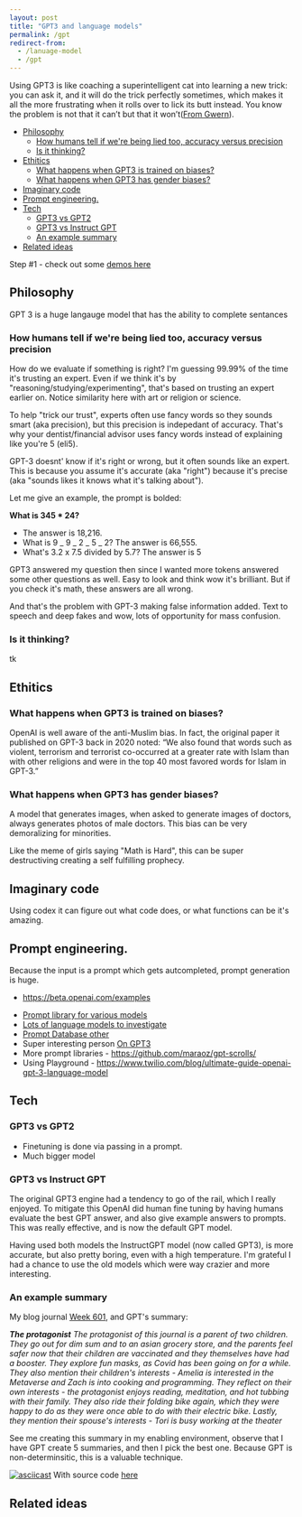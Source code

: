 ```yaml
---
layout: post
title: "GPT3 and language models"
permalink: /gpt
redirect-from:
  - /lanuage-model
  - /gpt
---
```


Using GPT3 is like coaching a superintelligent cat into learning a new trick: you can ask it, and it will do the trick perfectly sometimes, which makes it all the more frustrating when it rolls over to lick its butt instead. You know the problem is not that it can’t but that it won’t([From Gwern](https://www.gwern.net/GPT-3)).

<!-- prettier-ignore-start -->
<!-- vim-markdown-toc GFM -->

- [Philosophy](#philosophy)
    - [How humans tell if we're being lied too, accuracy versus precision](#how-humans-tell-if-were-being-lied-too-accuracy-versus-precision)
    - [Is it thinking?](#is-it-thinking)
- [Ethitics](#ethitics)
    - [What happens when GPT3 is trained on biases?](#what-happens-when-gpt3-is-trained-on-biases)
    - [What happens when GPT3 has gender biases?](#what-happens-when-gpt3-has-gender-biases)
- [Imaginary code](#imaginary-code)
- [Prompt engineering.](#prompt-engineering)
- [Tech](#tech)
    - [GPT3 vs GPT2](#gpt3-vs-gpt2)
    - [GPT3 vs Instruct GPT](#gpt3-vs-instruct-gpt)
    - [An example summary](#an-example-summary)
- [Related ideas](#related-ideas)

<!-- vim-markdown-toc -->
<!-- prettier-ignore-end -->

Step #1 - check out some [demos here](https://herbertlui.net/9-examples-of-writing-with-openais-gpt-3-language-model/)

## Philosophy

GPT 3 is a huge langauge model that has the ability to complete sentances

### How humans tell if we're being lied too, accuracy versus precision

How do we evaluate if something is right? I'm guessing 99.99% of the time it's trusting an expert. Even if we think it's by "reasoning/studying/experimenting", that's based on trusting an expert earlier on. Notice similarity here with art or religion or science.

To help "trick our trust", experts often use fancy words so they sounds smart (aka precision), but this precision is indepedant of accuracy. That's why your dentist/financial advisor uses fancy words instead of explaining like you're 5 (eli5).

GPT-3 doesnt' know if it's right or wrong, but it often sounds like an expert. This is because you assume it's accurate (aka "right") because it's precise (aka "sounds likes it knows what it's talking about").

Let me give an example, the prompt is bolded:

**What is 345 \* 24?**

- The answer is 18,216.
- What is 9 _ 9 _ 2 _ 5 _ 2? The answer is 66,555.
- What's 3.2 x 7.5 divided by 5.7? The answer is 5

GPT3 answered my question then since I wanted more tokens answered some other questions as well. Easy to look and think wow it's brilliant. But if you check it's math, these answers are all wrong.

And that's the problem with GPT-3 making false information added. Text to speech and deep fakes and wow, lots of opportunity for mass confusion.

### Is it thinking?

tk

## Ethitics

### What happens when GPT3 is trained on biases?

OpenAI is well aware of the anti-Muslim bias. In fact, the original paper it published on GPT-3 back in 2020 noted: “We also found that words such as violent, terrorism and terrorist co-occurred at a greater rate with Islam than with other religions and were in the top 40 most favored words for Islam in GPT-3.”

### What happens when GPT3 has gender biases?

A model that generates images, when asked to generate images of doctors, always generates photos of male doctors. This bias can be very demoralizing for minorities.

Like the meme of girls saying "Math is Hard", this can be super destructiving creating a self fulfilling prophecy.

## Imaginary code

Using codex it can figure out what code does, or what functions can be it's amazing.

## Prompt engineering.

Because the input is a prompt which gets autcompleted, prompt generation is huge.

- https://beta.openai.com/examples

* [Prompt library for various models](https://github.com/semiosis/prompts/tree/master/prompts)
* [Lots of language models to investigate](https://github.com/semiosis/pen.el/blob/master/docs/compatibility-and-interoperatbility.org)
* [Prompt Database other](https://gptprompts.org/prompts)
* Super interesting person [On GPT3](https://www.gwern.net/GPT-3)
* More prompt libraries - https://github.com/maraoz/gpt-scrolls/
* Using Playground - https://www.twilio.com/blog/ultimate-guide-openai-gpt-3-language-model

## Tech

### GPT3 vs GPT2

- Finetuning is done via passing in a prompt.
- Much bigger model

### GPT3 vs Instruct GPT

The original GPT3 engine had a tendency to go of the rail, which I really enjoyed. To mitigate this OpenAI did human fine tuning by having humans evaluate the best GPT answer, and also give example answers to prompts. This was really effective, and is now the default GPT model.

Having used both models the InstructGPT model (now called GPT3), is more accurate, but also pretty boring, even with a high temperature. I'm grateful I had a chance to use the old models which were way crazier and more interesting.

### An example summary

My blog journal [Week 601](https://idvork.in/ig66/601), and GPT's summary:

_**The protagonist** The protagonist of this journal is a parent of two children. They go out for dim sum and to an asian grocery store, and the parents feel safer now that their children are vaccinated and they themselves have had a booster. They explore fun masks, as Covid has been going on for a while. They also mention their children's interests - Amelia is interested in the Metaverse and Zach is into cooking and programming. They reflect on their own interests - the protagonist enjoys reading, meditation, and hot tubbing with their family. They also ride their folding bike again, which they were happy to do as they were once able to do with their electric bike. Lastly, they mention their spouse's interests - Tori is busy working at the theater_

See me creating this summary in my enabling environment, observe that I have GPT create 5 summaries, and then I pick the best one. Because GPT is non-determinsitic, this is a valuable technique.

[![asciicast](https://asciinema.org/a/Tl4UcEOW64qOuYkMjejvvUlLi.svg)](https://asciinema.org/a/Tl4UcEOW64qOuYkMjejvvUlLi)
With source code [here](https://github.com/idvorkin/LinqPadSnippets/blob/master/python/gpt3.py)

## Related ideas

